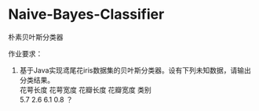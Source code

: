 # Naive-Bayes-Classifier
朴素贝叶斯分类器

作业要求：
1. 基于Java实现鸢尾花iris数据集的贝叶斯分类器。设有下列未知数据，请输出分类结果。<br>
花萼长度	花萼宽度	花瓣长度	花瓣宽度	类别<br>
5.7 2.6 6.1 0.8 ？


